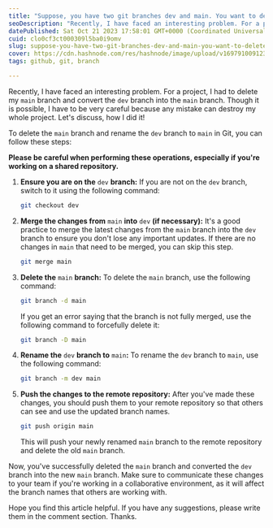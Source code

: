 ```yaml
---
title: "Suppose, you have two git branches dev and main. You want to delete main branch and convert the dev branch into main branch. How can you do that?"
seoDescription: "Recently, I have faced an interesting problem. For a project, I had to delete my main branch and convert the dev branch into the main branch."
datePublished: Sat Oct 21 2023 17:58:01 GMT+0000 (Coordinated Universal Time)
cuid: clo0cf3ct000309l5ba0i9omv
slug: suppose-you-have-two-git-branches-dev-and-main-you-want-to-delete-main-branch-and-convert-the-dev-branch-into-main-branch-how-can-you-do-that
cover: https://cdn.hashnode.com/res/hashnode/image/upload/v1697910091239/8fdd80be-a7a1-495b-828b-de95d6e7452c.png
tags: github, git, branch

---
```


Recently, I have faced an interesting problem. For a project, I had to delete my `main` branch and convert the `dev` branch into the `main` branch. Though it is possible, I have to be very careful because any mistake can destroy my whole project. Let's discuss, how I did it!

To delete the `main` branch and rename the `dev` branch to `main` in Git, you can follow these steps:

**Please be careful when performing these operations, especially if you're working on a shared repository.**

1. **Ensure you are on the** `dev` **branch:** If you are not on the `dev` branch, switch to it using the following command:
    
    ```bash
    git checkout dev
    ```
    
2. **Merge the changes from** `main` **into** `dev` **(if necessary):** It's a good practice to merge the latest changes from the `main` branch into the `dev` branch to ensure you don't lose any important updates. If there are no changes in `main` that need to be merged, you can skip this step.
    
    ```bash
    git merge main
    ```
    
3. **Delete the** `main` **branch:** To delete the `main` branch, use the following command:
    
    ```bash
    git branch -d main
    ```
    
    If you get an error saying that the branch is not fully merged, use the following command to forcefully delete it:
    
    ```bash
    git branch -D main
    ```
    
4. **Rename the** `dev` **branch to** `main`**:** To rename the `dev` branch to `main`, use the following command:
    
    ```bash
    git branch -m dev main
    ```
    
5. **Push the changes to the remote repository:** After you've made these changes, you should push them to your remote repository so that others can see and use the updated branch names.
    
    ```bash
    git push origin main
    ```
    
    This will push your newly renamed `main` branch to the remote repository and delete the old `main` branch.
    

Now, you've successfully deleted the `main` branch and converted the `dev` branch into the new `main` branch. Make sure to communicate these changes to your team if you're working in a collaborative environment, as it will affect the branch names that others are working with.

Hope you find this article helpful. If you have any suggestions, please write them in the comment section. Thanks.